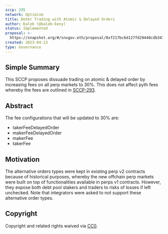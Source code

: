 ```yaml
---
sccp: 295
network: Optimism
title: Deter Trading with Atomic & Delayed Orders
author: Kaleb (@kaleb-keny)
status: Implemented
proposal: >-
  https://snapshot.org/#/snxgov.eth/proposal/0xf217bc6d127fd29440cdb347518d2d2627eb030f4c4f59d7196c6b8521091ee9
created: 2023-04-13
type: Governance
---
```


## Simple Summary

<!--"If you can't explain it simply, you don't understand it well enough." Provide a simplified and layman-accessible explanation of the SCCP.-->

This SCCP proposes dissuade trading on atomic & delayed order by increasing fees on all perp markets to 30%. This does not affect pyth fees whereby the fees are outlined in [SCCP-293](https://sips.synthetix.io/sccp/sccp-293/).

## Abstract

<!--A short (~200 word) description of the variable change proposed.-->
The fee configurations that will be updated to 30% are:
- takerFeeDelayedOrder
- makerFeeDelayedOrder
- makerFee
- takerFee

## Motivation

<!--The motivation is critical for SCCPs that want to update variables within Synthetix. It should clearly explain why the existing variable is not incentive aligned. SCCP submissions without sufficient motivation may be rejected outright.-->

The alternative orders types were kept in existing perp v2 contracts because of historical purposes, whereby the new offchain perp markets were built on top of functionalities available in perps v1 contracts. However, they expose both debt pool stakers and traders to risks of losses if left unchecked. Note that integrators were asked to not support these alternative order types.


## Copyright

Copyright and related rights waived via [CC0](https://creativecommons.org/publicdomain/zero/1.0/).
